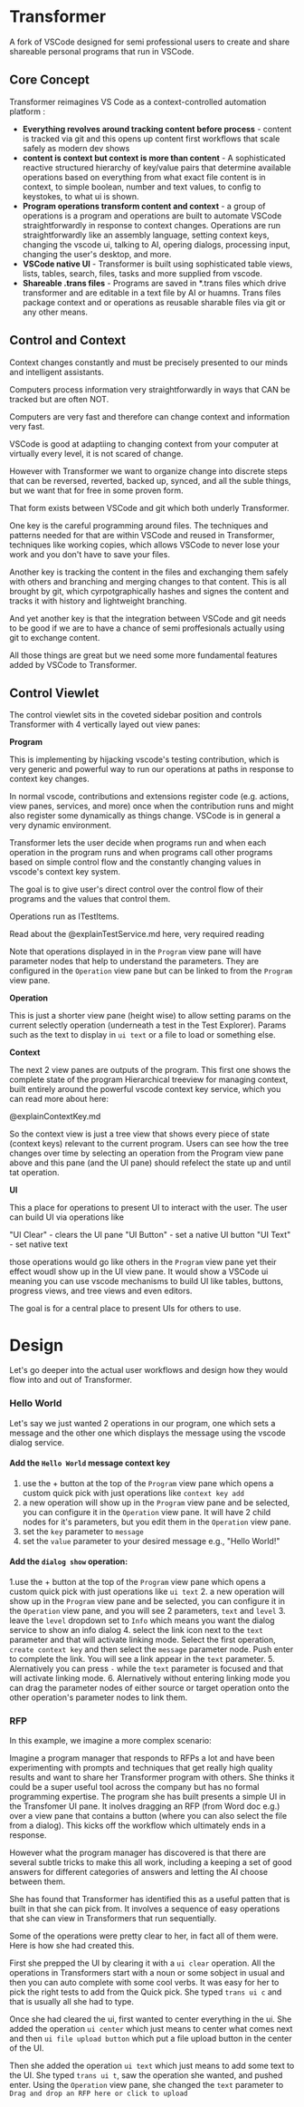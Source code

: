 # Transformer

A fork of VSCode designed for semi professional users to create and share shareable personal programs that run in VSCode.

## Core Concept

Transformer reimagines VS Code as a context-controlled automation platform :

- **Everything revolves around tracking content before process** - content is tracked via git and this opens up content first workflows that scale safely as modern dev shows
- **content is context but context is more than content** - A sophisticated reactive structured hierarchy of key/value pairs that determine available operations based on everything from what exact file content is in context, to simple boolean, number and text values, to config to keystokes, to what ui is shown.
- **Program operations transform content and context** - a group of operations is a program and operations are built to automate VSCode straightforwardly in response to context changes. Operations are run  straightforwardly like an assembly language, setting context keys, changing the vscode ui, talking to AI, opering dialogs, processing input, changing the user's desktop, and more.
- **VSCode native UI** - Transformer is built using sophisticated table views, lists, tables, search, files, tasks and more supplied from vscode.
- **Shareable .trans files** - Programs are saved in *.trans files which drive transformer and are editable in a text file by AI or huamns.  Trans files package context and or operations as reusable sharable files via git or any other means.

## Control and Context

Context changes constantly and must be precisely presented to our minds and intelligent assistants.

Computers process information very straightforwardly in ways that CAN be tracked but are often NOT.

Computers are very fast and therefore can change context and information very fast.

VSCode is good at adaptiing to changing context from your computer at virtually every level, it is not scared of change.

However with Transformer we want to organize change into discrete steps that can be reversed, reverted, backed up, synced, and all the suble things, but we want that for free in some proven form.

That form exists between VSCode and git which both underly Transformer.

One key is the careful programming around files. The techniques and patterns needed for that are within VSCode and reused in Transformer, techniques like working copies, which allows VSCode to never lose your work and you don't have to save your files.

Another key is tracking the content in the files and exchanging them safely with others and branching and merging changes to that content.  This is all brought by git, which cyrpotgraphically hashes and signes the content and tracks it with history and lightweight branching.

And yet another key is that the integration between VSCode and git needs to be good if we are to have a chance of semi proffesionals actually using git to exchange content.

All those things are great but we need some more fundamental features added by VSCode to Transformer.





## Control Viewlet

The control viewlet sits in the coveted sidebar position and controls Transformer with 4 vertically layed out view panes:


**Program**

This is implementing by hijacking vscode's testing contribution, which is very generic and powerful way to run our operations at paths in response to context key changes.

In normal vscode, contributions and extensions register code (e.g. actions, view panes, services, and more) once when the contribution runs and might also register some dynamically as things change. VSCode is in general a very dynamic environment.

Transformer lets the user decide when programs run and when each operation in the program runs and when programs call other programs based on simple control flow and the constantly changing values in vscode's context key system.

The goal is to give user's direct control over the control flow of their programs and the values that control them.

Operations run as ITestItems.

Read about the @explainTestService.md here, very required reading

Note that operations displayed in in the `Program` view pane will have parameter nodes that help to understand the parameters.  They are configured in the `Operation` view pane but can be linked to from the `Program` view pane.

**Operation**

This is just a shorter view pane (height wise) to allow setting params on the current selectly operation (underneath a test in the Test Explorer).   Params such as the text to display in `ui text` or a file to load or something else.

**Context**

The next 2 view panes are outputs of the program.  This first one shows the complete state of the program
Hierarchical treeview for managing context, built entirely around the powerful vscode context key service, which you can read more about here:

@explainContextKey.md

So the context view is just a tree view that shows every piece of state (context keys) relevant to the current program.  Users can see how the tree changes over time by selecting an operation from the Program view pane above and this pane (and the UI pane) should refelect the state up and until tat operation.

**UI**

This a place for operations to present UI to interact with the user. The user can build UI via operations like

"UI Clear" - clears the UI pane
"UI Button" - set a native UI button
"UI Text" - set native text

those operations would go like others in the `Program` view pane yet their effect woudl show up in the UI view pane.  It would show a VSCode ui meaning you can use vscode mechanisms to build UI like tables, buttons, progress views, and tree views and even editors.

The goal is for a central place to present UIs for others to use.


# Design

Let's go deeper into the actual user workflows and design how they would flow into and out of Transformer.

### Hello World

Let's say we just wanted 2 operations in our program, one which sets a message and the other one which displays the message using the vscode dialog service.

#### Add the `Hello World` message context key

1. use the + button at the top of the `Program` view pane which opens a custom quick pick with just operations like `context key add`
2. a new operation will show up in the `Program` view pane and be selected, you can configure it in the `Operation` view pane.  It will have 2 child nodes for it's parameters, but you edit them in the `Operation` view pane.
3. set the `key` parameter to `message`
4. set the `value` parameter to your desired message e.g., "Hello World!"

#### Add the `dialog show` operation:

1.use the + button at the top of the `Program` view pane which opens a custom quick pick with just operations like `ui text`
2. a new operation will show up in the `Program` view pane and be selected, you can configure it in the `Operation` view pane, and you will see 2 parameters, `text` and `level`
3. leave the `level` dropdown set to `Info` which means you want the dialog service to show an info dialog
4. select the link icon next to the `text` parameter and that will activate linking mode.  Select the first operation, `create context key` and then select the `message` parameter node.  Push enter to complete the link.   You will see a link appear in the `text` parameter.
5. Alernatively you can press `-` while the `text` parameter is focused and that will activate linking mode.
6. Alernatively without entering linking mode you can drag the parameter nodes of either source or target operation onto the other operation's parameter nodes to link them.



### RFP

In this example, we imagine a more complex scenario:

Imagine a program manager that responds to RFPs a lot and have been experimenting with prompts and techniques that get really high quality results and want to share her Transformer program with others.   She thinks it could be a super useful tool across the company but has no formal programming expertise.   The program she has built presents a simple UI in the Transfomer UI pane. It inolves dragging an RFP (from Word doc e.g.) over a view pane that contains a button (where you can also select the file from a dialog).   This kicks off the workflow which ultimately ends in a response.

However what the program manager has discovered is that there are several subtle tricks to make this all work, including a keeping a set of good answers for different categories of answers and letting the AI choose between them.

She has found that Transformer has identified this as a useful patten that is built in that she can pick from.  It involves a sequence of easy operations that she can view in Transformers that run sequentially.

Some of the operations were pretty clear to her, in fact all of them were.  Here is how she had created this.

First she prepped the UI by clearing it with a `ui clear` operation.    All the operations in Transformers start with a noun or some sobject in usual and then you can auto complete with some cool verbs.  It was easy for her to pick the right tests to add from the Quick pick.  She typed `trans ui c` and that is usually all she had to type.

Once she had cleared the ui, first wanted to center everything in the ui.  She added the operation `ui center` which just means to center what comes next and then `ui file upload button` which put a file upload button in the center of the UI.

Then she added the operation `ui text` which just means to add some text to the UI.  She typed `trans ui t`, saw the operation she wanted, and pushed enter.
Using the `Operation` view pane, she changed the `text` parameter to `Drag and drop an RFP here or click to upload`
